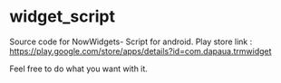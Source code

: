 # widget_script

Source code for NowWidgets- Script for android.
Play store link : https://play.google.com/store/apps/details?id=com.dapaua.trmwidget

Feel free to do what you want with it.


